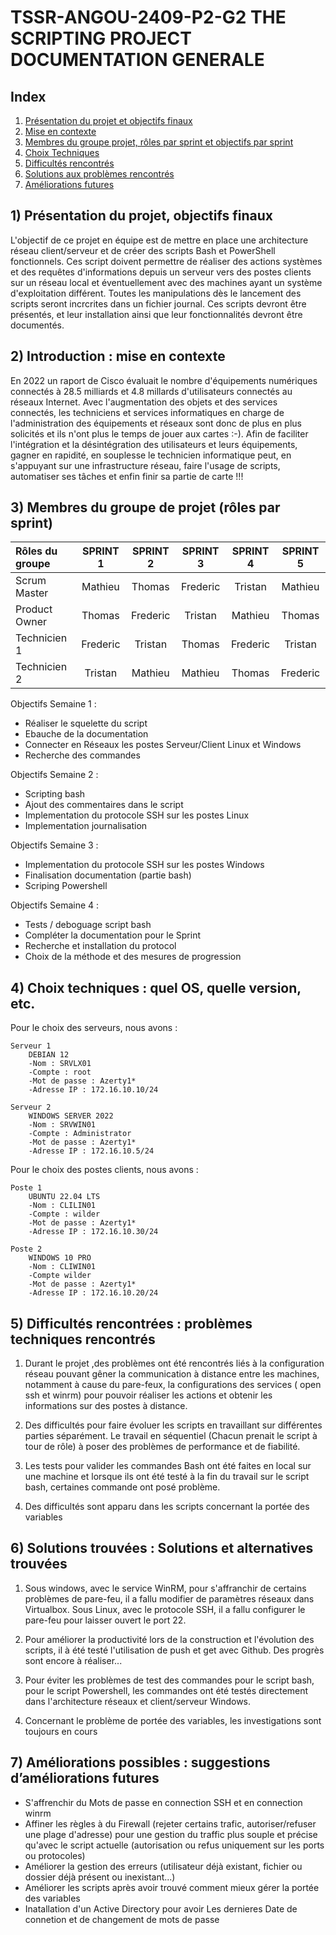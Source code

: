 # TSSR-ANGOU-2409-P2-G2 THE SCRIPTING PROJECT DOCUMENTATION GENERALE

## Index

1) [Présentation du projet et objectifs finaux](https://github.com/WildCodeSchool/TSSR-ANGOU-2409-P2-G2/tree/main?tab=readme-ov-file#1-pr%C3%A9sentation-du-projet-objectifs-finaux)
2) [Mise en contexte](https://github.com/WildCodeSchool/TSSR-ANGOU-2409-P2-G2/tree/main?tab=readme-ov-file#2-introduction--mise-en-contexte)
3) [Membres du groupe projet, rôles par sprint et objectifs par sprint](https://github.com/WildCodeSchool/TSSR-ANGOU-2409-P2-G2/tree/main?tab=readme-ov-file#3-membres-du-groupe-de-projet-r%C3%B4les-par-sprint)
4) [Choix Techniques](https://github.com/WildCodeSchool/TSSR-ANGOU-2409-P2-G2/tree/main?tab=readme-ov-file#4-choix-techniques--quel-os-quelle-version-etc)
5) [Difficultés rencontrés](https://github.com/WildCodeSchool/TSSR-ANGOU-2409-P2-G2/tree/main?tab=readme-ov-file#5-difficult%C3%A9s-rencontr%C3%A9es--probl%C3%A8mes-techniques-rencontr%C3%A9s)
6) [Solutions aux problèmes rencontrés](https://github.com/WildCodeSchool/TSSR-ANGOU-2409-P2-G2/tree/main?tab=readme-ov-file#6-solutions-trouv%C3%A9es--solutions-et-alternatives-trouv%C3%A9es)
7) [Améliorations futures](https://github.com/WildCodeSchool/TSSR-ANGOU-2409-P2-G2/tree/main?tab=readme-ov-file#7-am%C3%A9liorations-possibles--suggestions-dam%C3%A9liorations-futures)



## 1) Présentation du projet, objectifs finaux

L'objectif de ce projet en équipe est de mettre en place une architecture réseau client/serveur et de créer des scripts Bash et PowerShell fonctionnels. Ces script doivent permettre de réaliser des actions systèmes et des requêtes d'informations depuis un serveur vers des postes clients sur un réseau local et éventuellement avec des machines ayant un système d'exploitation différent.
Toutes les manipulations dès le lancement des scripts seront incrcrites dans un fichier journal.
Ces scripts devront être présentés, et leur installation ainsi que leur fonctionnalités devront être documentés.



## 2) Introduction : mise en contexte

En 2022 un raport de Cisco évaluait le nombre d'équipements numériques connectés à 28.5 milliards et 4.8 millards d'utilisateurs connectés au réseaux Internet.
Avec l'augmentation des objets et des services connectés, les techniciens et services informatiques en charge de l'administration des équipements et réseaux sont donc de plus en plus solicités et ils n'ont plus le temps de jouer aux cartes :-). 
Afin de faciliter l'intégration et la désintégration des utilisateurs et leurs équipements, gagner en rapidité, en souplesse le technicien informatique peut, en s'appuyant sur une infrastructure réseau, faire l'usage de scripts, automatiser ses tâches et enfin finir sa partie de carte !!!


## 3) Membres du groupe de projet (rôles par sprint)

| Rôles du groupe | SPRINT 1 | SPRINT 2 | SPRINT 3 | SPRINT 4 | SPRINT 5 | 
|:--------| :------: | :-----------: | :-----------: | :--------: | :--------: |
| Scrum Master  | Mathieu  | Thomas | Frederic | Tristan | Mathieu | Tristan |
| Product Owner |  Thomas | Frederic |  Tristan | Mathieu | Thomas | Frederic |
| Technicien 1  |  Frederic |  Tristan | Thomas | Frederic | Tristan | Mathieu |
| Technicien 2 |  Tristan | Mathieu | Mathieu | Thomas | Frederic |   | Thomas |


Objectifs Semaine 1 : 

 - Réaliser le squelette du script
 - Ebauche de la documentation
 - Connecter en Réseaux les postes Serveur/Client Linux et Windows
 - Recherche des commandes

Objectifs Semaine 2 :

 - Scripting bash
 - Ajout des commentaires dans le script
 - Implementation du protocole SSH sur les postes Linux
 - Implementation journalisation

Objectifs Semaine 3 :

- Implementation du protocole SSH sur les postes Windows
- Finalisation documentation (partie bash)
- Scriping Powershell

Objectifs Semaine 4 :

- Tests / deboguage script bash
- Compléter la  documentation pour le Sprint
- Recherche et installation du protocol
- Choix de la méthode et des mesures de progression


## 4) Choix techniques : quel OS, quelle version, etc.

Pour le choix des serveurs, nous avons :

    Serveur 1
        DEBIAN 12
        -Nom : SRVLX01
        -Compte : root
        -Mot de passe : Azerty1*
        -Adresse IP : 172.16.10.10/24

    Serveur 2
        WINDOWS SERVER 2022
        -Nom : SRVWIN01
        -Compte : Administrator
        -Mot de passe : Azerty1*
        -Adresse IP : 172.16.10.5/24

Pour le choix des postes clients, nous avons :

    Poste 1
        UBUNTU 22.04 LTS
        -Nom : CLILIN01
        -Compte : wilder
        -Mot de passe : Azerty1*
        -Adresse IP : 172.16.10.30/24

    Poste 2
        WINDOWS 10 PRO
        -Nom : CLIWIN01
        -Compte wilder
        -Mot de passe : Azerty1*
        -Adresse IP : 172.16.10.20/24



## 5) Difficultés rencontrées : problèmes techniques rencontrés

1) Durant le projet ,des problèmes ont été rencontrés liés à la configuration réseau pouvant gêner la communication à distance entre les machines, notamment à cause du pare-feux, la configurations des services ( open ssh et winrm) pour pouvoir réaliser les actions et obtenir les informations sur des postes à distance.

2) Des difficultés pour faire évoluer les scripts en travaillant sur différentes parties séparément. Le travail en séquentiel (Chacun prenait le script à tour de rôle) à poser des problèmes de performance et de fiabilité.

3) Les tests pour valider les commandes Bash ont été faites en local sur une machine et lorsque ils ont été testé à la fin du travail sur le script bash, certaines commande ont posé problème.

4) Des difficultés sont apparu dans les scripts concernant la portée des variables

## 6) Solutions trouvées : Solutions et alternatives trouvées


1) Sous windows, avec le service WinRM, pour s'affranchir de certains problèmes de pare-feu, il a fallu modifier de paramètres réseaux dans Virtualbox. Sous Linux, avec le protocole SSH, il a fallu configurer le pare-feu pour laisser ouvert le port 22.

2) Pour améliorer la productivité lors de la construction et l'évolution des scripts, il à été testé l'utilisation de push et get avec Github. Des progrès sont encore à réaliser...

3) Pour éviter les problèmes de test des commandes pour le script bash, pour le script Powershell, les commandes ont été testés directement dans l'architecture réseaux et client/serveur Windows.

4) Concernant le problème de portée des variables, les investigations sont toujours en cours



## 7) Améliorations possibles : suggestions d’améliorations futures

- S'affrenchir du Mots de passe en connection SSH et en connection winrm
- Affiner les règles à du Firewall (rejeter certains trafic, autoriser/refuser une plage d'adresse) pour une gestion du traffic plus souple et précise qu'avec le script actuelle (autorisation ou refus uniquement sur les ports ou protocoles)
- Améliorer la gestion des erreurs (utilisateur déjà existant, fichier ou dossier déjà présent ou inexistant...)
- Améliorer les scripts après avoir trouvé comment mieux gérer la portée des variables
- Inatallation d'un Active Directory pour avoir Les dernieres Date de connetion et de changement de mots de passe 
